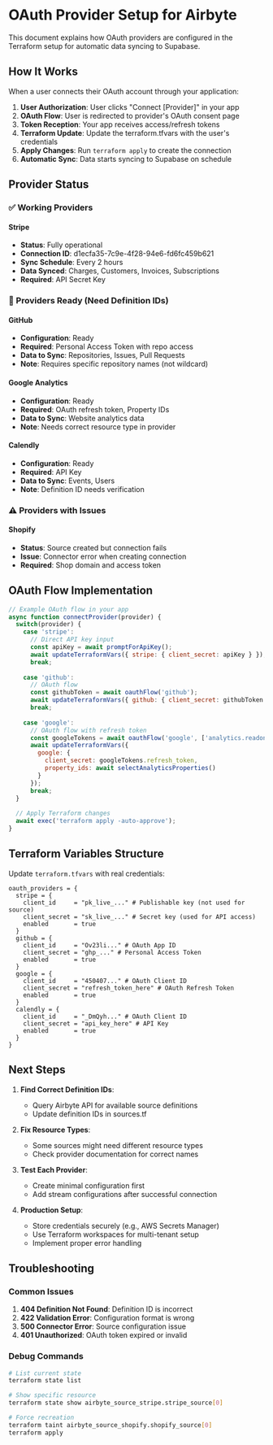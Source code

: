 # OAuth Provider Setup for Airbyte

This document explains how OAuth providers are configured in the Terraform setup for automatic data syncing to Supabase.

## How It Works

When a user connects their OAuth account through your application:

1. **User Authorization**: User clicks "Connect [Provider]" in your app
2. **OAuth Flow**: User is redirected to provider's OAuth consent page
3. **Token Reception**: Your app receives access/refresh tokens
4. **Terraform Update**: Update the terraform.tfvars with the user's credentials
5. **Apply Changes**: Run `terraform apply` to create the connection
6. **Automatic Sync**: Data starts syncing to Supabase on schedule

## Provider Status

### ✅ Working Providers

#### Stripe
- **Status**: Fully operational
- **Connection ID**: d1ecfa35-7c9e-4f28-94e6-fd6fc459b621
- **Sync Schedule**: Every 2 hours
- **Data Synced**: Charges, Customers, Invoices, Subscriptions
- **Required**: API Secret Key

### 🔧 Providers Ready (Need Definition IDs)

#### GitHub
- **Configuration**: Ready
- **Required**: Personal Access Token with repo access
- **Data to Sync**: Repositories, Issues, Pull Requests
- **Note**: Requires specific repository names (not wildcard)

#### Google Analytics
- **Configuration**: Ready  
- **Required**: OAuth refresh token, Property IDs
- **Data to Sync**: Website analytics data
- **Note**: Needs correct resource type in provider

#### Calendly
- **Configuration**: Ready
- **Required**: API Key
- **Data to Sync**: Events, Users
- **Note**: Definition ID needs verification

### ⚠️ Providers with Issues

#### Shopify
- **Status**: Source created but connection fails
- **Issue**: Connector error when creating connection
- **Required**: Shop domain and access token

## OAuth Flow Implementation

```javascript
// Example OAuth flow in your app
async function connectProvider(provider) {
  switch(provider) {
    case 'stripe':
      // Direct API key input
      const apiKey = await promptForApiKey();
      await updateTerraformVars({ stripe: { client_secret: apiKey } });
      break;
      
    case 'github':
      // OAuth flow
      const githubToken = await oauthFlow('github');
      await updateTerraformVars({ github: { client_secret: githubToken } });
      break;
      
    case 'google':
      // OAuth flow with refresh token
      const googleTokens = await oauthFlow('google', ['analytics.readonly']);
      await updateTerraformVars({ 
        google: { 
          client_secret: googleTokens.refresh_token,
          property_ids: await selectAnalyticsProperties()
        } 
      });
      break;
  }
  
  // Apply Terraform changes
  await exec('terraform apply -auto-approve');
}
```

## Terraform Variables Structure

Update `terraform.tfvars` with real credentials:

```hcl
oauth_providers = {
  stripe = {
    client_id     = "pk_live_..." # Publishable key (not used for source)
    client_secret = "sk_live_..." # Secret key (used for API access)
    enabled       = true
  }
  github = {
    client_id     = "Ov23li..." # OAuth App ID
    client_secret = "ghp_..." # Personal Access Token
    enabled       = true
  }
  google = {
    client_id     = "450407..." # OAuth Client ID
    client_secret = "refresh_token_here" # OAuth Refresh Token
    enabled       = true
  }
  calendly = {
    client_id     = "_DmQyh..." # OAuth Client ID  
    client_secret = "api_key_here" # API Key
    enabled       = true
  }
}
```

## Next Steps

1. **Find Correct Definition IDs**: 
   - Query Airbyte API for available source definitions
   - Update definition IDs in sources.tf

2. **Fix Resource Types**:
   - Some sources might need different resource types
   - Check provider documentation for correct names

3. **Test Each Provider**:
   - Create minimal configuration first
   - Add stream configurations after successful connection

4. **Production Setup**:
   - Store credentials securely (e.g., AWS Secrets Manager)
   - Use Terraform workspaces for multi-tenant setup
   - Implement proper error handling

## Troubleshooting

### Common Issues

1. **404 Definition Not Found**: Definition ID is incorrect
2. **422 Validation Error**: Configuration format is wrong
3. **500 Connector Error**: Source configuration issue
4. **401 Unauthorized**: OAuth token expired or invalid

### Debug Commands

```bash
# List current state
terraform state list

# Show specific resource
terraform state show airbyte_source_stripe.stripe_source[0]

# Force recreation
terraform taint airbyte_source_shopify.shopify_source[0]
terraform apply
```